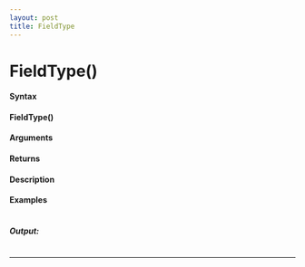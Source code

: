 ```yaml
---
layout: post
title: FieldType
---
```


# FieldType()


#### Syntax

#### FieldType()

#### Arguments

#### Returns

#### Description

#### Examples

```

```

##### Output:

```

```

---